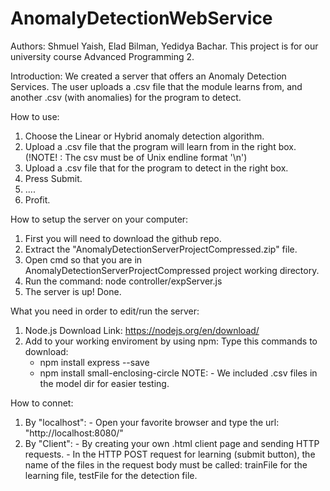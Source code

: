# AnomalyDetectionWebService
Authors: Shmuel Yaish, Elad Bilman, Yedidya Bachar.
This project is for our university course Advanced Programming 2.

Introduction:
  We created a server that offers an Anomaly Detection Services. The user uploads a .csv file that the module
  learns from, and another .csv (with anomalies) for the program to detect. 
 
How to use:
  1. Choose the Linear or Hybrid anomaly detection algorithm. 
  2. Upload a .csv file that the program will learn from in the right box. (!NOTE! : The csv must be of Unix endline format '\n') 
  3. Upload a .csv file that for the program to detect in the right box.
  4. Press Submit.
  5. ....
  6. Profit.

How to setup the server on your computer:
  1. First you will need to download the github repo.
  2. Extract the "AnomalyDetectionServerProjectCompressed.zip" file.
  3. Open cmd so that you are in AnomalyDetectionServerProjectCompressed project working directory.
  4. Run the command: node controller/expServer.js
  5. The server is up! Done. 

What you need in order to edit/run the server:
  1. Node.js
    Download Link: https://nodejs.org/en/download/
  2. Add to your working enviroment by using npm:
    Type this commands to download:
      - npm install express --save
      - npm install small-enclosing-circle
  NOTE:
    - We included .csv files in the model dir for easier testing. 

How to connet:
  1. By "localhost":
    - Open your favorite browser and type the url: "http://localhost:8080/"
  2. By "Client":
    - By creating your own .html client page and sending HTTP requests.
    - In the HTTP POST request for learning (submit button), the name of the files in the request body
      must be called: trainFile for the learning file, testFile for the detection file. 
